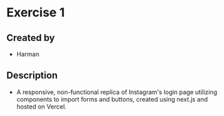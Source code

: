 # Exercise 1

## Created by
- Harman

## Description
- A responsive, non-functional replica of Instagram's login page utilizing components to import forms and buttons, created using next.js and hosted on Vercel.
